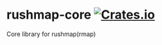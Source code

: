 [crates-badge]: https://img.shields.io/crates/v/rushmap.svg
[crates-url]: https://crates.io/crates/rushmap

# rushmap-core [![Crates.io][crates-badge]][crates-url]
Core library for rushmap(rmap)
